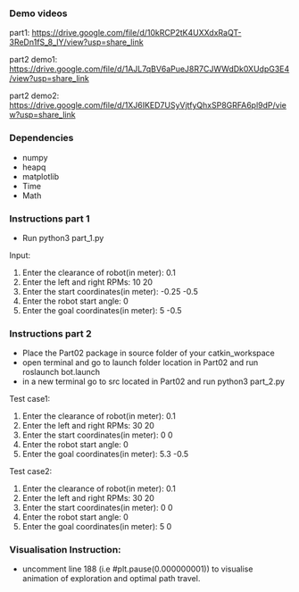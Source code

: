 

### Demo videos
part1: https://drive.google.com/file/d/10kRCP2tK4UXXdxRaQT-3ReDn1fS_8_lY/view?usp=share_link

part2 demo1: https://drive.google.com/file/d/1AJL7qBV6aPueJ8R7CJWWdDk0XUdpG3E4/view?usp=share_link

part2 demo2: https://drive.google.com/file/d/1XJ6IKED7USyVjtfyQhxSP8GRFA6pl9dP/view?usp=share_link

### Dependencies 
* numpy
* heapq
* matplotlib
* Time
* Math

### Instructions part 1
* Run python3 part_1.py

Input:

1. Enter the clearance of robot(in meter): 0.1 
2. Enter the left and right RPMs: 10 20
3. Enter the start coordinates(in meter): -0.25 -0.5
4. Enter the robot start angle: 0
5. Enter the goal coordinates(in meter): 5 -0.5

### Instructions part 2
* Place the Part02 package in source folder of your catkin_workspace
* open terminal and go to launch folder location in Part02 and run roslaunch bot.launch
* in a new terminal go to src located in Part02 and run python3 part_2.py

Test case1:

1. Enter the clearance of robot(in meter): 0.1
2. Enter the left and right RPMs: 30 20
3. Enter the start coordinates(in meter): 0 0
4. Enter the robot start angle: 0
5. Enter the goal coordinates(in meter): 5.3 -0.5

Test case2:

1. Enter the clearance of robot(in meter): 0.1
2. Enter the left and right RPMs: 30 20
3. Enter the start coordinates(in meter): 0 0
4. Enter the robot start angle: 0
5. Enter the goal coordinates(in meter): 5 0

### Visualisation Instruction:
* uncomment line 188 (i.e #plt.pause(0.000000001)) to visualise animation of exploration and optimal path travel.
